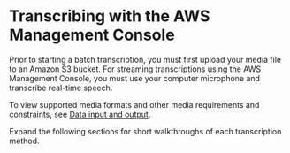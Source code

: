 # Transcribing with the AWS Management Console<a name="getting-started-console"></a>

Prior to starting a batch transcription, you must first upload your media file to an Amazon S3 bucket\. For streaming transcriptions using the AWS Management Console, you must use your computer microphone and transcribe real\-time speech\.

To view supported media formats and other media requirements and constraints, see [Data input and output](how-input.md)\.

Expand the following sections for short walkthroughs of each transcription method\.